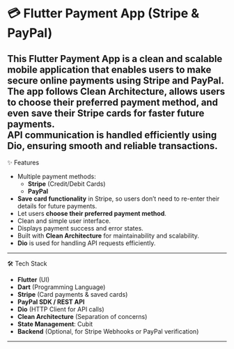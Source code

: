 # 💳 Flutter Payment App (Stripe & PayPal)

This Flutter Payment App is a clean and scalable mobile application that enables users to make secure online payments using **Stripe** and **PayPal**.  
The app follows **Clean Architecture**, allows users to **choose their preferred payment method**, and even **save their Stripe cards** for faster future payments.  
API communication is handled efficiently using **Dio**, ensuring smooth and reliable transactions.
---
 ✨ Features
- Multiple payment methods:
  - **Stripe** (Credit/Debit Cards)
  - **PayPal**
- **Save card functionality** in Stripe, so users don’t need to re-enter their details for future payments.
- Let users **choose their preferred payment method**.
- Clean and simple user interface.
- Displays payment success and error states.
- Built with **Clean Architecture** for maintainability and scalability.
- **Dio** is used for handling API requests efficiently.
---
 🛠️ Tech Stack
- **Flutter** (UI)
- **Dart** (Programming Language)
- **Stripe** (Card payments & saved cards)
- **PayPal SDK / REST API**
- **Dio** (HTTP Client for API calls)
- **Clean Architecture** (Separation of concerns)
- **State Management**: Cubit 
- **Backend** (Optional, for Stripe Webhooks or PayPal verification)

---
